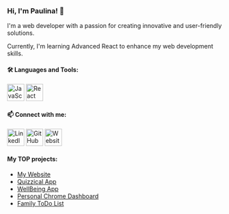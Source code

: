 

<!--
**paulalast/paulalast** is a ✨ _special_ ✨ repository because its `README.md` (this file) appears on your GitHub profile.

Here are some ideas to get you started:

- 🔭 I’m currently working on ...
- 🌱 I’m currently learning ...
- 👯 I’m looking to collaborate on ...
- 🤔 I’m looking for help with ...
- 💬 Ask me about ...
- 📫 How to reach me: ...
- 😄 Pronouns: ...
- ⚡ Fun fact: ...
-->

### Hi, I'm Paulina! 👋

I'm a web developer with a passion for creating innovative and user-friendly solutions.

Currently, I'm learning Advanced React to enhance my web development skills.

#### 🛠️ Languages and Tools:

 <img src="https://cdn-icons-png.flaticon.com/512/5968/5968292.png" width="40" alt="JavaScript">  <img src="https://cdn-icons-png.flaticon.com/512/753/753244.png" width="40" alt="React">



#### 📫 Connect with me:

   <a href="https://www.linkedin.com/in/paulina-%C5%82astowiecka/"><img src="https://cdn-icons-png.flaticon.com/512/174/174857.png" width="40" alt="LinkedIn"></a>    <a href="https://github.com/paulalast/"><img src="https://cdn-icons-png.flaticon.com/512/270/270798.png" width="40" alt="GitHub"></a> <a href="https://codelast.tech/"><img src="https://cdn-icons-png.flaticon.com/512/6807/6807090.png" width="40" alt="Website"></a>

####   My TOP projects:

 - <a href="https://codelast.tech/"> My Website </a>
 - <a href='https://paulalast.github.io/quizzical-app/'>Quizzical App</a>
 - <a href="https://paulalast.github.io/wellbeing-app-2023/"> WellBeing App </a>
 - <a href="https://paulalast.github.io/chromeDashboard/">Personal Chrome Dashboard </a>
 - <a href="https://paulalast.github.io/family-todo-list/">Family ToDo List </a>
